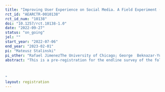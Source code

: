 ```yaml
---
title: "Improving User Experience on Social Media. A Field Experiment (Part II, Survey)"
rct_id: "AEARCTR-0010138"
rct_id_num: "10138"
doi: "10.1257/rct.10138-1.0"
date: "2022-09-27"
status: "on_going"
jel: ""
start_year: "2022-07-06"
end_year: "2023-02-01"
pi: "Mateusz Stalinski"
pi_other: "Rafael JimenezThe University of Chicago; George  Beknazar-YuzbashevColumbia University; Jesse Mc CroskyThe Mozilla Foundation"
abstract: "This is a pre-registration for the endline survey of the following study: Improving User Experience on Social Media. A Field Experiment, registered AEARCTR-0009628. 

"
layout: registration
---
```


